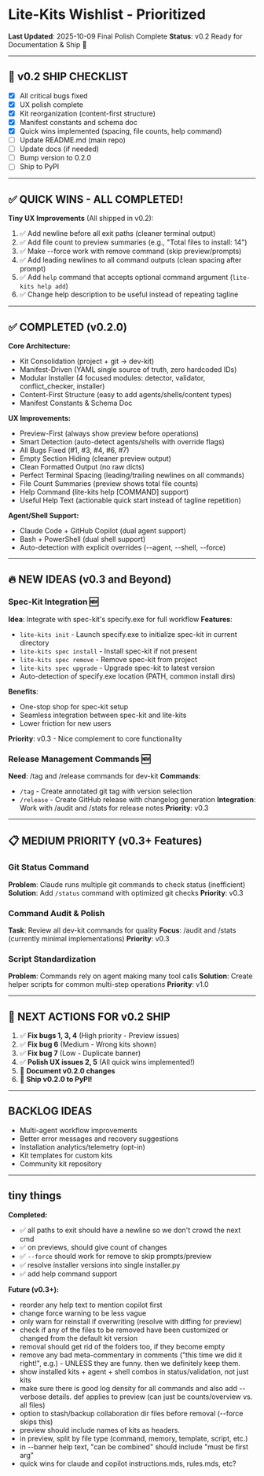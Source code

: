 # Lite-Kits Wishlist - Prioritized

**Last Updated**: 2025-10-09 Final Polish Complete
**Status**: v0.2 Ready for Documentation & Ship 🚀

---

## 🎉 v0.2 SHIP CHECKLIST

- [x] All critical bugs fixed
- [x] UX polish complete
- [x] Kit reorganization (content-first structure)
- [x] Manifest constants and schema doc
- [x] Quick wins implemented (spacing, file counts, help command)
- [ ] Update README.md (main repo)
- [ ] Update docs (if needed)
- [ ] Bump version to 0.2.0
- [ ] Ship to PyPI

---

## ✅ QUICK WINS - ALL COMPLETED!

**Tiny UX Improvements** (All shipped in v0.2):
1. ✅ Add newline before all exit paths (cleaner terminal output)
2. ✅ Add file count to preview summaries (e.g., "Total files to install: 14")
3. ✅ Make --force work with remove command (skip preview/prompts)
4. ✅ Add leading newlines to all command outputs (clean spacing after prompt)
5. ✅ Add `help` command that accepts optional command argument (`lite-kits help add`)
6. ✅ Change help description to be useful instead of repeating tagline

---

## ✅ COMPLETED (v0.2.0)

**Core Architecture:**
- Kit Consolidation (project + git → dev-kit)
- Manifest-Driven (YAML single source of truth, zero hardcoded IDs)
- Modular Installer (4 focused modules: detector, validator, conflict_checker, installer)
- Content-First Structure (easy to add agents/shells/content types)
- Manifest Constants & Schema Doc

**UX Improvements:**
- Preview-First (always show preview before operations)
- Smart Detection (auto-detect agents/shells with override flags)
- All Bugs Fixed (#1, #3, #4, #6, #7)
- Empty Section Hiding (cleaner preview output)
- Clean Formatted Output (no raw dicts)
- Perfect Terminal Spacing (leading/trailing newlines on all commands)
- File Count Summaries (preview shows total file counts)
- Help Command (lite-kits help [COMMAND] support)
- Useful Help Text (actionable quick start instead of tagline repetition)

**Agent/Shell Support:**
- Claude Code + GitHub Copilot (dual agent support)
- Bash + PowerShell (dual shell support)
- Auto-detection with explicit overrides (--agent, --shell, --force)

---

## 🔥 NEW IDEAS (v0.3 and Beyond)

### Spec-Kit Integration 🆕
**Idea**: Integrate with spec-kit's specify.exe for full workflow
**Features**:
- `lite-kits init` - Launch specify.exe to initialize spec-kit in current directory
- `lite-kits spec install` - Install spec-kit if not present
- `lite-kits spec remove` - Remove spec-kit from project
- `lite-kits spec upgrade` - Upgrade spec-kit to latest version
- Auto-detection of specify.exe location (PATH, common install dirs)

**Benefits**:
- One-stop shop for spec-kit setup
- Seamless integration between spec-kit and lite-kits
- Lower friction for new users

**Priority**: v0.3 - Nice complement to core functionality

### Release Management Commands 🆕
**Need**: /tag and /release commands for dev-kit
**Commands**:
- `/tag` - Create annotated git tag with version selection
- `/release` - Create GitHub release with changelog generation
**Integration**: Work with /audit and /stats for release notes
**Priority**: v0.3

---

## 📋 MEDIUM PRIORITY (v0.3+ Features)

### Git Status Command
**Problem**: Claude runs multiple git commands to check status (inefficient)
**Solution**: Add `/status` command with optimized git checks
**Priority**: v0.3

### Command Audit & Polish
**Task**: Review all dev-kit commands for quality
**Focus**: /audit and /stats (currently minimal implementations)
**Priority**: v0.3

### Script Standardization
**Problem**: Commands rely on agent making many tool calls
**Solution**: Create helper scripts for common multi-step operations
**Priority**: v1.0

---

## 📝 NEXT ACTIONS FOR v0.2 SHIP

1. ✅ **Fix bugs 1, 3, 4** (High priority - Preview issues)
2. ✅ **Fix bug 6** (Medium - Wrong kits shown)
3. ✅ **Fix bug 7** (Low - Duplicate banner)
4. ✅ **Polish UX issues 2, 5** (All quick wins implemented!)
5. 📝 **Document v0.2.0 changes**
6. 🚀 **Ship v0.2.0 to PyPI!**

---

## BACKLOG IDEAS

- Multi-agent workflow improvements
- Better error messages and recovery suggestions
- Installation analytics/telemetry (opt-in)
- Kit templates for custom kits
- Community kit repository

---

## tiny things

**Completed:**
- ✅ all paths to exit should have a newline so we don't crowd the next cmd
- ✅ on previews, should give count of changes
- ✅ `--force` should work for remove to skip prompts/preview
- ✅ resolve installer versions into single installer.py
- ✅ add help command support

**Future (v0.3+):**
- reorder any help text to mention copilot first
- change force warning to be less vague
- only warn for reinstall if overwriting (resolve with diffing for preview)
- check if any of the files to be removed have been customized or changed from the default kit version
- removal should get rid of the folders too, if they become empty
- remove any bad meta-commentary in comments ("this time we did it right!", e.g.) - UNLESS they are funny. then we definitely keep them.
- show installed kits + agent + shell combos in status/validation, not just kits
- make sure there is good log density for all commands and also add --verbose details. def applies to preview (can just be counts/overview vs. all files)
- option to stash/backup collaboration dir files before removal (--force skips this)
- preview should include names of kits as headers.
- in preview, split by file type (command, memory, template, script, etc.)
- in --banner help text, "can be combined" should include "must be first arg"
- quick wins for claude and copilot instructions.mds, rules.mds, etc?
